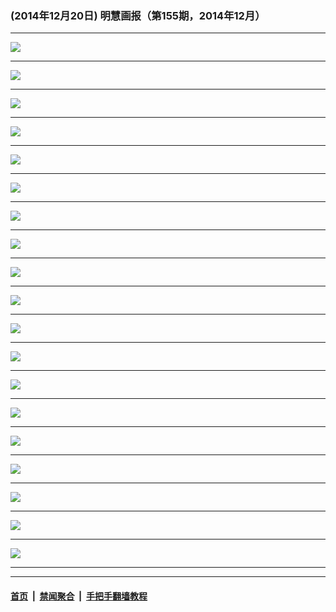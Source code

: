 ### (2014年12月20日) 明慧画报（第155期，2014年12月）

---

<img src="http://qikan.minghui.org/mhqkpage/qikanimage/2014/12/20/mhhb-155-read-online1.png"/><hr/>
<img src="http://qikan.minghui.org/mhqkpage/qikanimage/2014/12/20/mhhb-155-read-online2.png"/><hr/>
<img src="http://qikan.minghui.org/mhqkpage/qikanimage/2014/12/20/mhhb-155-read-online3.png"/><hr/>
<img src="http://qikan.minghui.org/mhqkpage/qikanimage/2014/12/20/mhhb-155-read-online4.png"/><hr/>
<img src="http://qikan.minghui.org/mhqkpage/qikanimage/2014/12/20/mhhb-155-read-online5.png"/><hr/>
<img src="http://qikan.minghui.org/mhqkpage/qikanimage/2014/12/20/mhhb-155-read-online6.png"/><hr/>
<img src="http://qikan.minghui.org/mhqkpage/qikanimage/2014/12/20/mhhb-155-read-online7.png"/><hr/>
<img src="http://qikan.minghui.org/mhqkpage/qikanimage/2014/12/20/mhhb-155-read-online8.png"/><hr/>
<img src="http://qikan.minghui.org/mhqkpage/qikanimage/2014/12/20/mhhb-155-read-online9.png"/><hr/>
<img src="http://qikan.minghui.org/mhqkpage/qikanimage/2014/12/20/mhhb-155-read-online10.png"/><hr/>
<img src="http://qikan.minghui.org/mhqkpage/qikanimage/2014/12/20/mhhb-155-read-online11.png"/><hr/>
<img src="http://qikan.minghui.org/mhqkpage/qikanimage/2014/12/20/mhhb-155-read-online12.png"/><hr/>
<img src="http://qikan.minghui.org/mhqkpage/qikanimage/2014/12/20/mhhb-155-read-online13.png"/><hr/>
<img src="http://qikan.minghui.org/mhqkpage/qikanimage/2014/12/20/mhhb-155-read-online14.png"/><hr/>
<img src="http://qikan.minghui.org/mhqkpage/qikanimage/2014/12/20/mhhb-155-read-online15.png"/><hr/>
<img src="http://qikan.minghui.org/mhqkpage/qikanimage/2014/12/20/mhhb-155-read-online16.png"/><hr/>
<img src="http://qikan.minghui.org/mhqkpage/qikanimage/2014/12/20/mhhb-155-read-online17.png"/><hr/>
<img src="http://qikan.minghui.org/mhqkpage/qikanimage/2014/12/20/mhhb-155-read-online18.png"/><hr/>
<img src="http://qikan.minghui.org/mhqkpage/qikanimage/2014/12/20/mhhb-155-read-online19.png"/><hr/>


---

#### [首页](../../../..) &nbsp;|&nbsp; [禁闻聚合](https://github.com/gfw-breaker/banned-news) &nbsp;|&nbsp; [手把手翻墙教程](https://github.com/gfw-breaker/guides) 